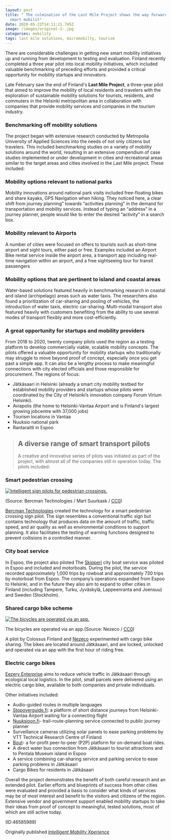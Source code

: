 ```yaml
---
layout: post
title: " The culmination of the Last Mile Project shows the way forward for
  smart mobilit"
date: 2020-05-22T14:11:21.745Z
image: /images/original-2-.jpg
categories: mobility
tags: last mile solutions, micromobilty, tourism
---
```

There are considerable challenges in getting new smart mobility initiatives up and running from development to testing and evaluation. Finland recently completed a three year pilot into local mobility initiatives, which included valuable benchmarking of preceding efforts and provided a critical opportunity for mobility startups and innovators.

Late February saw the end of Finland's **Last Mile Project**, a three-year pilot that aimed to improve the mobility of local residents and travelers with the exploration of sustainable mobility solutions for tourists, residents, and commuters in the Helsinki metropolitan area in collaboration with companies that provide mobility services and companies in the tourism industry.

### Benchmarking off mobility solutions

The project began with extensive research conducted by Metropolia University of Applied Sciences into the needs of not only citizens but travelers. This included benchmarking studies on a variety of mobility solutions around the world, resulting in an extensive compendium of case studies implemented or under development in cities and recreational areas similar to the target areas and cities involved in the Last Mile project. These included:

### **Mobility options relevant to national parks**

Mobility innovations around national park visits included free-floating bikes and share kayaks, GPS Navigation when hiking. They noticed here, a clear shift from journey planning” towards “activities planning” in the demand for transportation and mobility services. Instead of typing an “address” in a journey planner, people would like to enter the desired “activity” in a search box.

### **Mobility relevant to Airports**

A number of cities were focused on offers to tourists such as short-time airport and sight tours, either paid or free. Examples included an Airport Bike rental service inside the airport area, a transport app including real-time navigation within an airport, and a free sightseeing tour for transit passengers

### **Mobility options that are pertinent to island and coastal areas**

Water-based solutions featured heavily in benchmarking research in coastal and island (archipelago) areas such as water taxis. The researchers also found a prioritization of car-sharing and pooling of vehicles, the introduction of water taxis, electric car-sharing. Multi-modal transport also featured heavily with customers benefiting from the ability to use several modes of transport flexibly and more cost-efficiently.

### **A great opportunity for startups and mobility providers**

From 2018 to 2020, twenty company pilots used the region as a testing platform to develop commercially viable, scalable mobility concepts. The pilots offered a valuable opportunity for mobility startups who traditionally may struggle to move beyond proof of concept, especially once you get past a simple app. It can also be a lengthy process to make meaningful connections with city elected officials and those responsible for procurement. The regions of focus:

* Jätkäsaari in Helsinki (already a smart city mobility testbed for established mobility providers and startups whose pilots were coordinated by the City of Helsinki’s innovation company Forum Virium Helsinki).
* Aviapolis (the home to Helsinki-Vantaa Airport and is Finland's largest growing jobcentre with 37,000 jobs)
* Tourism locations in Vantaa
* Nuuksio national park
* Rantaraitti in Espoo

> ## **A diverse range of smart transport pilots**
>
> A creative and innovative series of pilots was initiated as part of the project, with almost all of the companies still in operation today. The pilots included:

### **Smart pedestrian crossing**

[![Intelligent sign pilots for pedestrian crossings.](https://cdn1.vogel.de/unsafe/540x0/smart/images.vogel.de/vogelonline/bdb/1708000/1708034/original.jpg "Intelligent sign pilots for pedestrian crossings.")](https://cdn1.vogel.de/unsafe/fit-in/1000x0/images.vogel.de/vogelonline/bdb/1708000/1708034/original.jpg)

(Source: Bercman Technologies / Mart Suurkask / [CC0](https://creativecommons.org/publicdomain/zero/1.0/))

[Bercman Technologies](https://www.bercman.com/) created the technology for a smart pedestrian crossing sign pilot. The sign resembles a conventional traffic sign but contains technology that produces data on the amount of traffic, traffic speed, and air quality as well as environmental conditions to support planning. It also facilitates the testing of warning functions designed to prevent collisions in a controlled manner.

### **City boat service**

In Espoo, the project also piloted The [Skipperi](https://www.skipperi.com/) city boat service was piloted in Espoo and included and motorboats. During the pilot, the service recorded approximately 1,000 trips by rowboat and approximately 730 trips by motorboat from Espoo. The company’s operations expanded from Espoo to Helsinki, and in the future they also aim to expand to other cities in Finland (including Tampere, Turku, Jyväskylä, Lappeenranta and Joensuu) and Sweden (Stockholm).

### **Shared cargo bike scheme**

[![The bicycles are operated via an app.](https://cdn1.vogel.de/unsafe/540x0/smart/images.vogel.de/vogelonline/bdb/1708000/1708031/original.jpg "The bicycles are operated via an app.")](https://cdn1.vogel.de/unsafe/fit-in/1000x0/images.vogel.de/vogelonline/bdb/1708000/1708031/original.jpg)

The bicycles are operated via an app.(Source: Nezeco / [CC0](https://creativecommons.org/publicdomain/zero/1.0/))

A pilot by Colossus Finland and [Nezeco](https://www.nezeco.net/) experimented with cargo bike sharing. The bikes are located around Jätkäsaari, and are locked, unlocked and operated via an app with the first hour of riding free.

### **Electric cargo bikes**

[Eezery Enterprise](https://eezery.com/en/868-2/) aims to reduce vehicle traffic in Jätkäsaari through ecological local logistics. In the pilot, small parcels were delivered using an electric cargo bike, available to both companies and private individuals.

Other initiatives included:

* Audio-guided routes in multiple languages
* [Stopoverguide.fi](https://stopoverguide.fi/): a platform of short distance journeys from Helsinki-Vantaa Airport waiting for a connecting flight
* [Nuuksioon.fi](https://nuuksioon.fi/en/)- trail-route-planning service connected to public journey planner
* Surveillance cameras utilizing solar panels to ease parking problems by VTT Technical Research Centre of Finland
* [Bout](https://www.bout.fi/)- a for-profit peer-to-peer (P2P) platform for on-demand boat rides.
* A direct water bus connection from Jätkäsaari to tourist attractions and to Pentala Museum island in Espoo
* A service combining car-sharing service and parking service to ease parking problems in Jätkäsaari
* Cargo Bikes for residents in Jätkäsaari

Overall the project demonstrates the benefit of both careful research and an extended pilot. Earlier efforts and blueprints of success from other cities were evaluated and provided a basis to consider what kinds of services may be of most interest and benefit to the visitors and citizens of the region. Extensive vendor and government support enabled mobility startups to take their ideas from proof of concept to meaningful, tested solutions, most of which are still active today.

(ID:46585989)

Originally published *[Intelligent Mobility Xperience](https://www.intelligent-mobility-xperience.com/the-culmination-of-the-last-mile-project-shows-the-way-forward-for-smart-mobility-a-934174/)*
